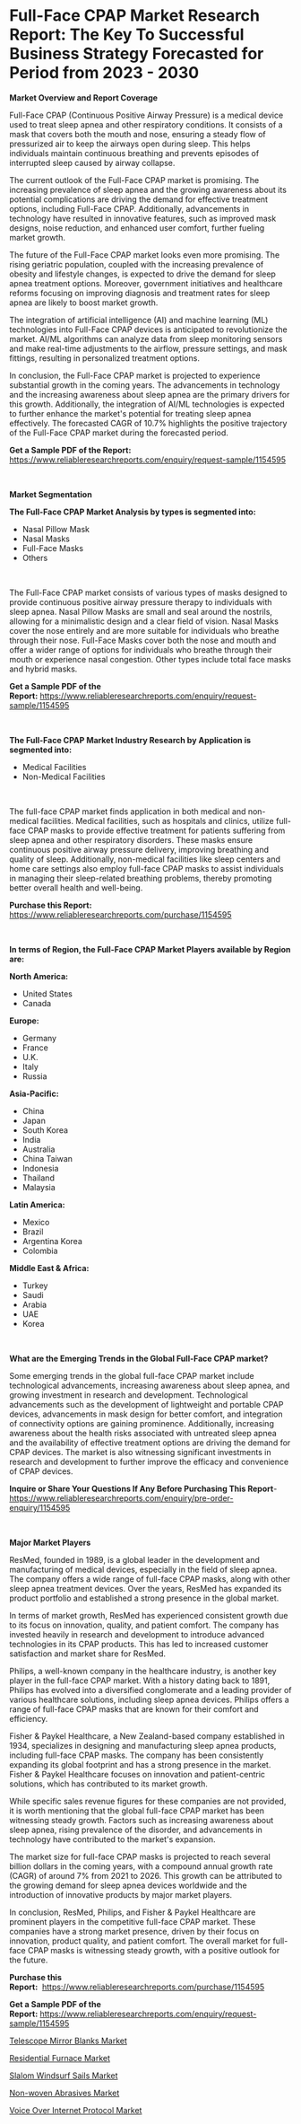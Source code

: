 <p><h1>Full-Face CPAP Market Research Report: The Key To Successful Business Strategy Forecasted for Period from 2023 - 2030</h1></p><p><strong>Market Overview and Report Coverage</strong></p>
<p><p>Full-Face CPAP (Continuous Positive Airway Pressure) is a medical device used to treat sleep apnea and other respiratory conditions. It consists of a mask that covers both the mouth and nose, ensuring a steady flow of pressurized air to keep the airways open during sleep. This helps individuals maintain continuous breathing and prevents episodes of interrupted sleep caused by airway collapse.</p><p>The current outlook of the Full-Face CPAP market is promising. The increasing prevalence of sleep apnea and the growing awareness about its potential complications are driving the demand for effective treatment options, including Full-Face CPAP. Additionally, advancements in technology have resulted in innovative features, such as improved mask designs, noise reduction, and enhanced user comfort, further fueling market growth.</p><p>The future of the Full-Face CPAP market looks even more promising. The rising geriatric population, coupled with the increasing prevalence of obesity and lifestyle changes, is expected to drive the demand for sleep apnea treatment options. Moreover, government initiatives and healthcare reforms focusing on improving diagnosis and treatment rates for sleep apnea are likely to boost market growth.</p><p>The integration of artificial intelligence (AI) and machine learning (ML) technologies into Full-Face CPAP devices is anticipated to revolutionize the market. AI/ML algorithms can analyze data from sleep monitoring sensors and make real-time adjustments to the airflow, pressure settings, and mask fittings, resulting in personalized treatment options.</p><p>In conclusion, the Full-Face CPAP market is projected to experience substantial growth in the coming years. The advancements in technology and the increasing awareness about sleep apnea are the primary drivers for this growth. Additionally, the integration of AI/ML technologies is expected to further enhance the market's potential for treating sleep apnea effectively. The forecasted CAGR of 10.7% highlights the positive trajectory of the Full-Face CPAP market during the forecasted period.</p></p>
<p><strong>Get a Sample PDF of the Report:</strong> <a href="https://www.reliableresearchreports.com/enquiry/request-sample/1154595">https://www.reliableresearchreports.com/enquiry/request-sample/1154595</a></p>
<p>&nbsp;</p>
<p><strong>Market Segmentation</strong></p>
<p><strong>The Full-Face CPAP Market Analysis by types is segmented into:</strong></p>
<p><ul><li>Nasal Pillow Mask</li><li>Nasal Masks</li><li>Full-Face Masks</li><li>Others</li></ul></p>
<p>&nbsp;</p>
<p><p>The Full-Face CPAP market consists of various types of masks designed to provide continuous positive airway pressure therapy to individuals with sleep apnea. Nasal Pillow Masks are small and seal around the nostrils, allowing for a minimalistic design and a clear field of vision. Nasal Masks cover the nose entirely and are more suitable for individuals who breathe through their nose. Full-Face Masks cover both the nose and mouth and offer a wider range of options for individuals who breathe through their mouth or experience nasal congestion. Other types include total face masks and hybrid masks.</p></p>
<p><strong>Get a Sample PDF of the Report:</strong>&nbsp;<a href="https://www.reliableresearchreports.com/enquiry/request-sample/1154595">https://www.reliableresearchreports.com/enquiry/request-sample/1154595</a></p>
<p>&nbsp;</p>
<p><strong>The Full-Face CPAP Market Industry Research by Application is segmented into:</strong></p>
<p><ul><li>Medical Facilities</li><li>Non-Medical Facilities</li></ul></p>
<p>&nbsp;</p>
<p><p>The full-face CPAP market finds application in both medical and non-medical facilities. Medical facilities, such as hospitals and clinics, utilize full-face CPAP masks to provide effective treatment for patients suffering from sleep apnea and other respiratory disorders. These masks ensure continuous positive airway pressure delivery, improving breathing and quality of sleep. Additionally, non-medical facilities like sleep centers and home care settings also employ full-face CPAP masks to assist individuals in managing their sleep-related breathing problems, thereby promoting better overall health and well-being.</p></p>
<p><strong>Purchase this Report:</strong>&nbsp; <a href="https://www.reliableresearchreports.com/purchase/1154595">https://www.reliableresearchreports.com/purchase/1154595</a></p>
<p>&nbsp;</p>
<p><strong>In terms of Region, the Full-Face CPAP Market Players available by Region are:</strong></p>
<p>
    <p> <strong> North America: </strong>
        <ul>
            <li>United States</li>
            <li>Canada</li>
        </ul>
        </p> 
    <p> <strong> Europe: </strong>
        <ul>
            <li>Germany</li>
            <li>France</li>
            <li>U.K.</li>
            <li>Italy</li>
            <li>Russia</li>
        </ul>
        </p> 
    <p> <strong> Asia-Pacific: </strong>
        <ul>
            <li>China</li>
            <li>Japan</li>
            <li>South Korea</li>
            <li>India</li>
            <li>Australia</li>
            <li>China Taiwan</li>
            <li>Indonesia</li>
            <li>Thailand</li>
            <li>Malaysia</li>
        </ul>
        </p> 
    <p> <strong> Latin America: </strong>
        <ul>
            <li>Mexico</li>
            <li>Brazil</li>
            <li>Argentina Korea</li>
            <li>Colombia</li>
        </ul>
        </p> 
    <p> <strong> Middle East & Africa: </strong>
        <ul>
            <li>Turkey</li>
            <li>Saudi</li>
            <li>Arabia</li>
            <li>UAE</li>
            <li>Korea</li>
        </ul>
    </p>
    </p>
<p>&nbsp;</p>
<p><strong>What are the Emerging Trends in the Global Full-Face CPAP market?</strong></p>
<p><p>Some emerging trends in the global full-face CPAP market include technological advancements, increasing awareness about sleep apnea, and growing investment in research and development. Technological advancements such as the development of lightweight and portable CPAP devices, advancements in mask design for better comfort, and integration of connectivity options are gaining prominence. Additionally, increasing awareness about the health risks associated with untreated sleep apnea and the availability of effective treatment options are driving the demand for CPAP devices. The market is also witnessing significant investments in research and development to further improve the efficacy and convenience of CPAP devices.</p></p>
<p><strong>Inquire or Share Your Questions If Any Before Purchasing This Report</strong>- <a href="https://www.reliableresearchreports.com/enquiry/pre-order-enquiry/1154595">https://www.reliableresearchreports.com/enquiry/pre-order-enquiry/1154595</a></p>
<p>&nbsp;</p>
<p><strong>Major Market Players</strong></p>
<p><p>ResMed, founded in 1989, is a global leader in the development and manufacturing of medical devices, especially in the field of sleep apnea. The company offers a wide range of full-face CPAP masks, along with other sleep apnea treatment devices. Over the years, ResMed has expanded its product portfolio and established a strong presence in the global market.</p><p>In terms of market growth, ResMed has experienced consistent growth due to its focus on innovation, quality, and patient comfort. The company has invested heavily in research and development to introduce advanced technologies in its CPAP products. This has led to increased customer satisfaction and market share for ResMed.</p><p>Philips, a well-known company in the healthcare industry, is another key player in the full-face CPAP market. With a history dating back to 1891, Philips has evolved into a diversified conglomerate and a leading provider of various healthcare solutions, including sleep apnea devices. Philips offers a range of full-face CPAP masks that are known for their comfort and efficiency.</p><p>Fisher & Paykel Healthcare, a New Zealand-based company established in 1934, specializes in designing and manufacturing sleep apnea products, including full-face CPAP masks. The company has been consistently expanding its global footprint and has a strong presence in the market. Fisher & Paykel Healthcare focuses on innovation and patient-centric solutions, which has contributed to its market growth.</p><p>While specific sales revenue figures for these companies are not provided, it is worth mentioning that the global full-face CPAP market has been witnessing steady growth. Factors such as increasing awareness about sleep apnea, rising prevalence of the disorder, and advancements in technology have contributed to the market's expansion.</p><p>The market size for full-face CPAP masks is projected to reach several billion dollars in the coming years, with a compound annual growth rate (CAGR) of around 7% from 2021 to 2026. This growth can be attributed to the growing demand for sleep apnea devices worldwide and the introduction of innovative products by major market players.</p><p>In conclusion, ResMed, Philips, and Fisher & Paykel Healthcare are prominent players in the competitive full-face CPAP market. These companies have a strong market presence, driven by their focus on innovation, product quality, and patient comfort. The overall market for full-face CPAP masks is witnessing steady growth, with a positive outlook for the future.</p></p>
<p><strong>Purchase this Report:</strong>&nbsp;&nbsp;<a href="https://www.reliableresearchreports.com/purchase/1154595">https://www.reliableresearchreports.com/purchase/1154595</a></p>
<p></p>
<p><strong>Get a Sample PDF of the Report:</strong>&nbsp;<a href="https://www.reliableresearchreports.com/enquiry/request-sample/1154595">https://www.reliableresearchreports.com/enquiry/request-sample/1154595</a></p>
<p><p><a href="https://www.linkedin.com/pulse/telescope-mirror-blanks-market-challenges-opportunities-qnsje/">Telescope Mirror Blanks Market</a></p><p><a href="https://medium.com/@pillingbary7584/residential-furnace-market-size-growth-forecast-2023-2030-90c29c698213">Residential Furnace Market</a></p><p><a href="https://github.com/GroverBarry/Market-Research-Report-List-1/blob/main/slalom-windsurf-sails-market.md">Slalom Windsurf Sails Market</a></p><p><a href="https://github.com/NorbertYates/Market-Research-Report-List-1/blob/main/non-woven-abrasives-market.md">Non-woven Abrasives Market</a></p><p><a href="https://medium.com/@marvinwalsh2023/voice-over-internet-protocol-market-size-growth-forecast-2023-2030-345c0c510073">Voice Over Internet Protocol Market</a></p></p>